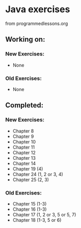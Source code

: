 # Java exercises

from programmedlessons.org

## Working on:

### New Exercises:

* None

### Old Exercises:

* None

## Completed:

### New Exercises:

* Chapter 8
* Chapter 9
* Chapter 10
* Chapter 11
* Chapter 12
* Chapter 13
* Chapter 14
* Chapter 19 (4)
* Chapter 24 (1, 2 or 3, 4)
* Chapter 25 (2, 3)

### Old Exercises:

* Chapter 15 (1-3)
* Chapter 16 (1-3)
* Chapter 17 (1, 2 or 3, 5 or 5, 7)
* Chapter 18 (1-3, 5 or 6)